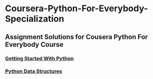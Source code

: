 # Coursera-Python-For-Everybody-Specialization
## Assignment Solutions for Cousera Python For Everybody Course
### [Getting Started With Python](https://github.com/TechDevSubhopriyo/Coursera-Python-For-Everybody-Specialization/tree/master/Getting%20Started%20With%20Python)
### [Python Data Structures](https://github.com/TechDevSubhopriyo/Coursera-Python-For-Everybody-Specialization/tree/master/Python%20Data%20Structures)

